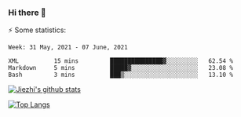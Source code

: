 ### Hi there 👋

⚡ Some statistics:

<!--START_SECTION:waka-->
```text
Week: 31 May, 2021 - 07 June, 2021

XML          15 mins         ███████████████▓░░░░░░░░░   62.54 % 
Markdown     5 mins          █████▓░░░░░░░░░░░░░░░░░░░   23.08 % 
Bash         3 mins          ███▒░░░░░░░░░░░░░░░░░░░░░   13.10 % 
```
<!--END_SECTION:waka-->

[![Jiezhi's github stats](https://github-readme-stats.vercel.app/api?username=Jiezhi&show_icons=true)](https://github.com/Jiezhi/github-readme-stats)

[![Top Langs](https://github-readme-stats.vercel.app/api/top-langs/?username=Jiezhi&hide=javascript,html)](https://github.com/Jiezhi/github-readme-stats)
<!--
**Jiezhi/Jiezhi** is a ✨ _special_ ✨ repository because its `README.md` (this file) appears on your GitHub profile.

Here are some ideas to get you started:

- 🔭 I’m currently working on ...
- 🌱 I’m currently learning ...
- 👯 I’m looking to collaborate on ...
- 🤔 I’m looking for help with ...
- 💬 Ask me about ...
- 📫 How to reach me: ...
- 😄 Pronouns: ...
- ⚡ Fun fact: ...
-->

